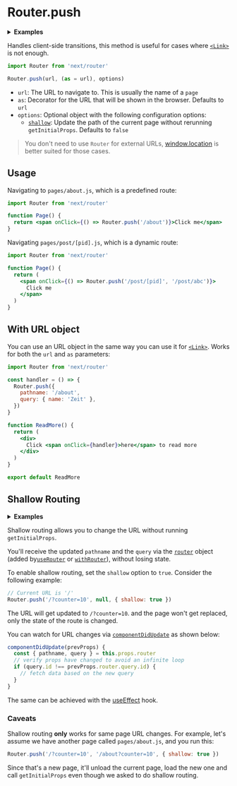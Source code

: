# Router.push

<details>
  <summary><b>Examples</b></summary>
  <ul>
    <li><a href="https://github.com/zeit/next.js/tree/canary/examples/using-router">Using Router</a></li>
  </ul>
</details>

Handles client-side transitions, this method is useful for cases where [`<Link>`](/docs/routing/using-link.md) is not enough.

```jsx
import Router from 'next/router'

Router.push(url, (as = url), options)
```

- `url`: The URL to navigate to. This is usually the name of a `page`
- `as`: Decorator for the URL that will be shown in the browser. Defaults to `url`
- `options`: Optional object with the following configuration options:
  - [`shallow`](#shallow-routing): Update the path of the current page without rerunning `getInitialProps`. Defaults to `false`

> You don't need to use `Router` for external URLs, [window.location](https://developer.mozilla.org/en-US/docs/Web/API/Window/location) is better suited for those cases.

## Usage

Navigating to `pages/about.js`, which is a predefined route:

```jsx
import Router from 'next/router'

function Page() {
  return <span onClick={() => Router.push('/about')}>Click me</span>
}
```

Navigating `pages/post/[pid].js`, which is a dynamic route:

```jsx
import Router from 'next/router'

function Page() {
  return (
    <span onClick={() => Router.push('/post/[pid]', '/post/abc')}>
      Click me
    </span>
  )
}
```

## With URL object

You can use an URL object in the same way you can use it for [`<Link>`](/docs/routing/using-link.md). Works for both the `url` and `as` parameters:

```jsx
import Router from 'next/router'

const handler = () => {
  Router.push({
    pathname: '/about',
    query: { name: 'Zeit' },
  })
}

function ReadMore() {
  return (
    <div>
      Click <span onClick={handler}>here</span> to read more
    </div>
  )
}

export default ReadMore
```

## Shallow Routing

<details>
  <summary><b>Examples</b></summary>
  <ul>
    <li><a href="https://github.com/zeit/next.js/tree/canary/examples/with-shallow-routing">Shallow Routing</a></li>
  </ul>
</details>

Shallow routing allows you to change the URL without running `getInitialProps`.

You'll receive the updated `pathname` and the `query` via the [`router`](/docs/routing/router-object.md) object (added by[`useRouter`](/docs/routing/useRouter.md) or [`withRouter`](/docs/routing/withRouter.md)), without losing state.

To enable shallow routing, set the `shallow` option to `true`. Consider the following example:

```jsx
// Current URL is '/'
Router.push('/?counter=10', null, { shallow: true })
```

The URL will get updated to `/?counter=10`. and the page won't get replaced, only the state of the route is changed.

You can watch for URL changes via [`componentDidUpdate`](https://reactjs.org/docs/react-component.html#componentdidupdate) as shown below:

```jsx
componentDidUpdate(prevProps) {
  const { pathname, query } = this.props.router
  // verify props have changed to avoid an infinite loop
  if (query.id !== prevProps.router.query.id) {
    // fetch data based on the new query
  }
}
```

The same can be achieved with the [useEffect](https://reactjs.org/docs/hooks-effect.html) hook.

### Caveats

Shallow routing **only** works for same page URL changes. For example, let's assume we have another page called `pages/about.js`, and you run this:

```jsx
Router.push('/?counter=10', '/about?counter=10', { shallow: true })
```

Since that's a new page, it'll unload the current page, load the new one and call `getInitialProps` even though we asked to do shallow routing.
